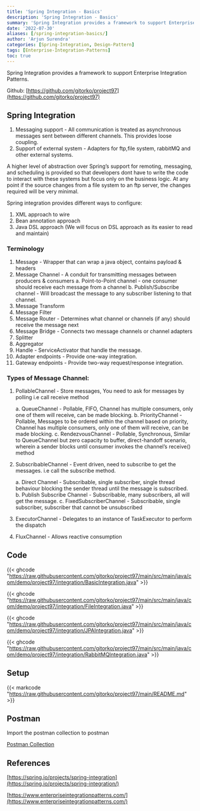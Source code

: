 ```yaml
---
title: 'Spring Integration - Basics'
description: 'Spring Integration - Basics'
summary: 'Spring Integration provides a framework to support Enterprise Integration Patterns.'
date: '2022-07-30'
aliases: [/spring-integration-basics/]
author: 'Arjun Surendra'
categories: [Spring-Integration, Design-Pattern]
tags: [Enterprise-Integration-Patterns]
toc: true
---
```


Spring Integration provides a framework to support Enterprise Integration Patterns.

Github: [https://github.com/gitorko/project97](https://github.com/gitorko/project97)

## Spring Integration

1. Messaging support - All communication is treated as asynchronous messages sent between different channels. This provides loose coupling.
2. Support of external system - Adapters for ftp,file system, rabbitMQ and other external systems.

A higher level of abstraction over Spring’s support for remoting, messaging, and scheduling is provided so that developers dont have to write the code to interact with these systems but focus only on the business logic.
At any point if the source changes from a file system to an ftp server, the changes required will be very minimal.

Spring integration provides different ways to configure:

1. XML approach to wire 
2. Bean annotation approach
3. Java DSL approach (We will focus on DSL approach as its easier to read and maintain)

### Terminology

1. Message - Wrapper that can wrap a java object, contains payload & headers
2. Message Channel - A conduit for transmitting messages between producers & consumers
    a. Point-to-Point channel - one consumer should receive each message from a channel
    b. Publish/Subscribe channel - Will broadcast the message to any subscriber listening to that channel. 
3. Message Transform
4. Message Filter
5. Message Router - Determines what channel or channels (if any) should receive the message next
6. Message Bridge - Connects two message channels or channel adapters
7. Splitter
8. Aggregator
9. Handle - ServiceActivator that handle the message.
10. Adapter endpoints - Provide one-way integration.
11. Gateway endpoints - Provide two-way request/response integration.

### Types of Message Channel:

1. PollableChannel - Store messages, You need to ask for messages by polling i.e call receive method

    a. QueueChannel - Pollable, FIFO, Channel has multiple consumers, only one of them will receive, can be made blocking.
    b. PriorityChannel - Pollable, Messages to be ordered within the channel based on priority, Channel has multiple consumers, only one of them will receive, can be made blocking.
    c. RendezvousChannel - Pollable, Synchronous, Similar to QueueChannel but zero capacity to buffer, direct-handoff scenario, wherein a sender blocks until consumer invokes the channel’s receive() method

2. SubscribableChannel - Event driven, need to subscribe to get the messages. i.e call the subscribe method.

    a. Direct Channel - Subscribable, single subscriber, single thread behaviour blocking the sender thread until the message is subscribed.
    b. Publish Subscribe Channel - Subscribable, many subscribers, all will get the message.
    c. FixedSubscriberChannel - Subscribable, single subscriber, subscriber that cannot be unsubscribed

3. ExecutorChannel - Delegates to an instance of TaskExecutor to perform the dispatch
4. FluxChannel - Allows reactive consumption

## Code

{{< ghcode "https://raw.githubusercontent.com/gitorko/project97/main/src/main/java/com/demo/project97/integration/BasicIntegration.java" >}}

{{< ghcode "https://raw.githubusercontent.com/gitorko/project97/main/src/main/java/com/demo/project97/integration/FileIntegration.java" >}}

{{< ghcode "https://raw.githubusercontent.com/gitorko/project97/main/src/main/java/com/demo/project97/integration/JPAIntegration.java" >}}

{{< ghcode "https://raw.githubusercontent.com/gitorko/project97/main/src/main/java/com/demo/project97/integration/RabbitMQIntegration.java" >}}

## Setup

{{< markcode "https://raw.githubusercontent.com/gitorko/project97/main/README.md" >}}

## Postman

Import the postman collection to postman

[Postman Collection](https://raw.githubusercontent.com/gitorko/project97/main/postman/Project97.postman_collection.json)

## References

[https://spring.io/projects/spring-integration](https://spring.io/projects/spring-integration/)

[https://www.enterpriseintegrationpatterns.com/](https://www.enterpriseintegrationpatterns.com/)
